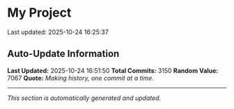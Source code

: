 # My Project


Last updated: 2025-10-24 16:25:37





















































































































































































































































































































































































































































































































































































































































































































































































































































































































































































































































































































































































































































































































































































































































































































































































































































































































































































































































































































































































































































































































































































































































































































































































































































































































































































































































































































































































































































































































































































































































































































































































































































































































































































































































































































































































































































































## Auto-Update Information

**Last Updated:** 2025-10-24 16:51:50
**Total Commits:** 3150
**Random Value:** 7067
**Quote:** _Making history, one commit at a time._

---
_This section is automatically generated and updated._